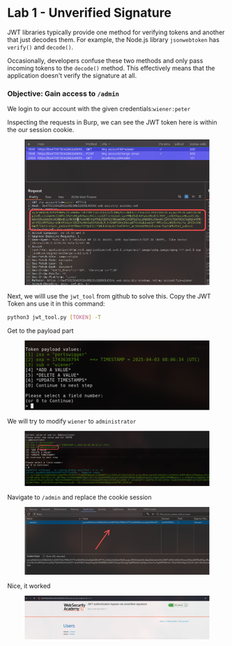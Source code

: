 # Lab 1 - Unverified Signature

JWT libraries typically provide one method for verifying tokens and another that just decodes them. For example, the Node.js library `jsonwebtoken` has `verify()` and `decode()`.

Occasionally, developers confuse these two methods and only pass incoming tokens to the `decode()` method. This effectively means that the application doesn't verify the signature at all.

### Objective: Gain access to `/admin`

We login to our account with the given credentials:`wiener:peter`

Inspecting the requests in Burp, we can see the JWT token here is within the our session cookie.

<figure><img src="../../.gitbook/assets/image (52).png" alt=""><figcaption></figcaption></figure>

Next, we willl use the `jwt_tool` from github to solve this. Copy the JWT Token ans use it in this command:

```bash
python3 jwt_tool.py [TOKEN] -T
```

Get to the payload part

<figure><img src="../../.gitbook/assets/image (53).png" alt=""><figcaption></figcaption></figure>

We will try to modify `wiener` to `administrator`

<figure><img src="../../.gitbook/assets/image (54).png" alt=""><figcaption></figcaption></figure>

Navigate to `/admin` and replace the cookie session

<figure><img src="../../.gitbook/assets/image (55).png" alt=""><figcaption></figcaption></figure>

Nice, it worked

<figure><img src="../../.gitbook/assets/image (56).png" alt=""><figcaption></figcaption></figure>
